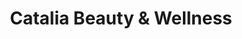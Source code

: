 ---
title: "Catalia Beauty & Wellness"
url: /new-york/catalia-beauty-and-wellness/
shop: hairdresser
---